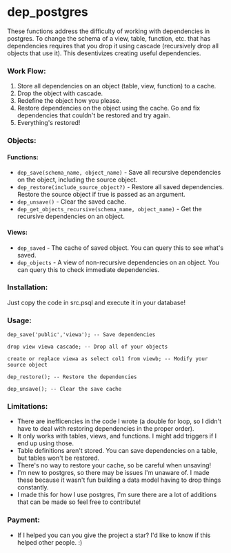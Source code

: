 # dep_postgres

These functions address the difficulty of working with dependencies in postgres. To change the schema of a view, table, function, etc. that has dependencies requires that you drop it using cascade (recursively drop all objects that use it). This desentivizes creating useful dependencies. 


### Work Flow:
1. Store all dependencies on an object (table, view, function) to a cache.
2. Drop the object with cascade.
3. Redefine the object how you please.
4. Restore dependencies on the object using the cache. Go and fix dependencies that couldn't be restored and try again.
6. Everything's restored!


### Objects:
#### Functions:

- `dep_save(schema_name, object_name)` - Save all recursive dependencies on the object, including the source object.
- `dep_restore(include_source_object?)` - Restore all saved dependencies. Restore the source object if true is passed as an argument.
- `dep_unsave()` - Clear the saved cache.
- `dep_get_objects_recursive(schema_name, object_name)` - Get the recursive dependencies on an object.


#### Views:
- `dep_saved` - The cache of saved object. You can query this to see what's saved.
- `dep_objects` - A view of non-recursive dependencies on an object. You can query this to check immediate dependencies.


### Installation:
Just copy the code in src.psql and execute it in your database!


### Usage:
```
dep_save('public','viewa'); -- Save dependencies

drop view viewa cascade; -- Drop all of your objects

create or replace viewa as select col1 from viewb; -- Modify your source object

dep_restore(); -- Restore the dependencies

dep_unsave(); -- Clear the save cache
```

### Limitations:
- There are inefficencies in the code I wrote (a double for loop, so I didn't have to deal with restoring dependencies in the proper order).
- It only works with tables, views, and functions. I might add triggers if I end up using those.
- Table definitions aren't stored. You can save dependencies on a table, but tables won't be restored.
- There's no way to restore your cache, so be careful when unsaving!
- I'm new to postgres, so there may be issues I'm unaware of. I made these because it wasn't fun building a data model having to drop things constantly. 
- I made this for how I use postgres, I'm sure there are a lot of additions that can be made so feel free to contribute!


### Payment:
- If I helped you can you give the project a star? I'd like to know if this helped other people. :)
